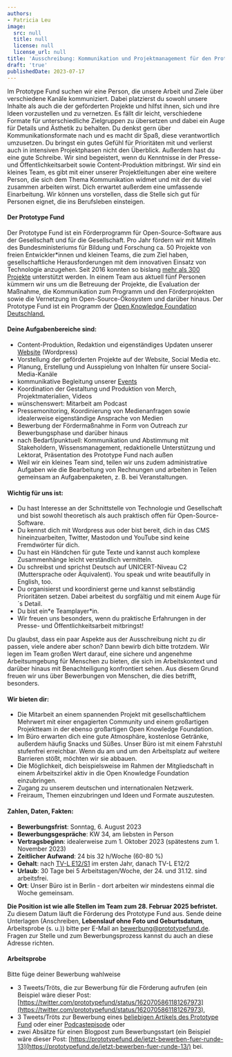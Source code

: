 ```yaml
---
authors:
- Patricia Leu
image:
  src: null
  title: null
  license: null
  license_url: null
title: 'Ausschreibung: Kommunikation und Projektmanagement für den Prototype Fund'
draft: 'true'
publishedDate: 2023-07-17
---
```


Im Prototype Fund suchen wir eine Person, die unsere Arbeit und Ziele über verschiedene Kanäle kommuniziert. Dabei platzierst du sowohl unsere Inhalte als auch die der geförderten Projekte und hilfst ihnen, sich und ihre Ideen vorzustellen und zu vernetzen.
Es fällt dir leicht, verschiedene Formate für unterschiedliche Zielgruppen zu übersetzen und dabei ein Auge für Details und Ästhetik zu behalten. Du denkst gern über Kommunikationsformate nach und es macht dir Spaß, diese verantwortlich umzusetzen. Du bringst ein gutes Gefühl für Prioritäten mit und verlierst auch in intensiven Projektphasen nicht den Überblick. Außerdem hast du eine gute Schreibe. Wir sind begeistert, wenn du Kenntnisse in der Presse- und Öffentlichkeitsarbeit sowie Content-Produktion mitbringst.
Wir sind ein kleines Team, es gibt mit einer unserer Projektleitungen aber eine weitere Person, die sich dem Thema Kommunikation widmet und mit der du viel zusammen arbeiten wirst. Dich erwartet außerdem eine umfassende Einarbeitung. Wir können uns vorstellen, dass die Stelle sich gut für Personen eignet, die ins Berufsleben einsteigen.

#### Der Prototype Fund
Der Prototype Fund ist ein Förderprogramm für Open-Source-Software aus der Gesellschaft und für die Gesellschaft. Pro Jahr fördern wir mit Mitteln des Bundesministeriums für Bildung und Forschung ca. 50 Projekte von freien Entwickler*innen und kleinen Teams, die zum Ziel haben, gesellschaftliche Herausforderungen mit dem innovativen Einsatz von Technologie anzugehen. Seit 2016 konnten so bislang <a href="https://prototypefund.de/projects/">mehr als 300 Projekte</a> unterstützt werden. In einem Team aus aktuell fünf Personen kümmern wir uns um die Betreuung der Projekte, die Evaluation der Maßnahme, die Kommunikation zum Programm und den Förderprojekten sowie die Vernetzung im Open-Source-Ökosystem und darüber hinaus. Der Prototype Fund ist ein Programm der <a href="https://okfn.de/">Open Knowledge Foundation Deutschland.</a>

#### Deine Aufgabenbereiche sind:

- Content-Produktion, Redaktion und eigenständiges Updaten unserer [Website](prototypefund.de) (Wordpress)
- Vorstellung der geförderten Projekte auf der Website, Social Media etc.
- Planung, Erstellung und Ausspielung von Inhalten für unsere Social-Media-Kanäle
- kommunikative Begleitung unserer [Events](https://prototypefund.de/demo-day-runde-12/)
- Koordination der Gestaltung und Produktion von Merch, Projektmaterialien, Videos
- wünschenswert: Mitarbeit am Podcast
- Pressemonitoring, Koordinierung von Medienanfragen sowie idealerweise eigenständige Ansprache von Medien
- Bewerbung der Fördermaßnahme in Form von Outreach zur Bewerbungsphase und darüber hinaus
- nach Bedarf/punktuell: Kommunikation und Abstimmung mit Stakeholdern, Wissensmanagement, redaktionelle Unterstützung und Lektorat, Präsentation des Prototype Fund nach außen
- Weil wir ein kleines Team sind, teilen wir uns zudem administrative Aufgaben wie die Bearbeitung von Rechnungen und arbeiten in Teilen gemeinsam an Aufgabenpaketen, z. B. bei Veranstaltungen.

#### Wichtig für uns ist:

- Du hast Interesse an der Schnittstelle von Technologie und Gesellschaft und bist sowohl theoretisch als auch praktisch offen für Open-Source-Software.
- Du kennst dich mit Wordpress aus oder bist bereit, dich in das CMS hineinzuarbeiten, Twitter, Mastodon und YouTube sind keine Fremdwörter für dich.
- Du hast ein Händchen für gute Texte und kannst auch komplexe Zusammenhänge leicht verständlich vermitteln.
- Du schreibst und sprichst Deutsch auf UNICERT-Niveau C2 (Muttersprache oder Äquivalent). You speak und write beautifully in English, too.
- Du organisierst und koordinierst gerne und kannst selbständig Prioritäten setzen. Dabei arbeitest du sorgfältig und mit einem Auge für´s Detail.
- Du bist ein\*e Teamplayer\*in.
- Wir freuen uns besonders, wenn du praktische Erfahrungen in der Presse- und Öffentlichkeitsarbeit mitbringst!

Du glaubst, dass ein paar Aspekte aus der Ausschreibung nicht zu dir passen, viele andere aber schon? Dann bewirb dich bitte trotzdem.
Wir legen im Team großen Wert darauf, eine sichere und angenehme Arbeitsumgebung für Menschen zu bieten, die sich im Arbeitskontext und darüber hinaus mit Benachteiligung konfrontiert sehen. Aus diesem Grund freuen wir uns über Bewerbungen von Menschen, die dies betrifft, besonders.

#### Wir bieten dir:

- Die Mitarbeit an einem spannenden Projekt mit gesellschaftlichem Mehrwert mit einer engagierten Community und einem großartigen Projektteam in der ebenso großartigen Open Knowledge Foundation.
- Im Büro erwarten dich eine gute Atmosphäre, kostenlose Getränke, außerdem häufig Snacks und Süßes. Unser Büro ist mit einem Fahrstuhl stufenfrei erreichbar. Wenn du am und um den Arbeitsplatz auf weitere Barrieren stößt, möchten wir sie abbauen.
- Die Möglichkeit, dich beispielsweise im Rahmen der Mitgliedschaft in einem Arbeitszirkel aktiv in die Open Knowledge Foundation einzubringen.
- Zugang zu unserem deutschen und internationalen Netzwerk.
- Freiraum, Themen einzubringen und Ideen und Formate auszutesten.

#### Zahlen, Daten, Fakten:

- **Bewerbungsfrist**: Sonntag, 6. August 2023
- **Bewerbungsgespräche**: KW 34, am liebsten in Person
- **Vertragsbeginn**: idealerweise zum 1. Oktober 2023 (spätestens zum 1. November 2023)
- **Zeitlicher Aufwand**: 24 bis 32 h/Woche (60-80 %)
- **Gehalt**: nach [TV-L E12/S1](https://oeffentlicher-dienst.info/tv-l/allg/) im ersten Jahr, danach TV-L E12/2
- **Urlaub**: 30 Tage bei 5 Arbeitstagen/Woche, der 24. und 31.12. sind arbeitsfrei.
- **Ort**: Unser Büro ist in Berlin - dort arbeiten wir mindestens einmal die Woche gemeinsam.

**Die Position ist wie alle Stellen im Team zum 28. Februar 2025 befristet.** Zu diesem Datum läuft die Förderung des Prototype Fund aus.
Sende deine Unterlagen (Anschreiben, **Lebenslauf ohne Foto und Geburtsdatum**, Arbeitsprobe (s. u.)) bitte per E-Mail an bewerbung@prototypefund.de. Fragen zur Stelle und zum Bewerbungsprozess kannst du auch an diese Adresse richten.

#### Arbeitsprobe
Bitte füge deiner Bewerbung wahlweise
- 3 Tweets/Tröts, die zur Bewerbung für die Förderung aufrufen (ein Beispiel wäre dieser Post: [https://twitter.com/prototypefund/status/1620705861181267973](https://twitter.com/prototypefund/status/1620705861181267973),
- 3 Tweets/Tröts zur Bewerbung eines [beliebigen Artikels des Prototype Fund]((https://prototypefund.de/news/)) oder einer [Podcastepisode](https://prototypefund.de/news/?topics=sound) oder
- zwei Absätze für einen Blogpost zum Bewerbungsstart (ein Beispiel wäre dieser Post: [https://prototypefund.de/jetzt-bewerben-fuer-runde-13](https://prototypefund.de/jetzt-bewerben-fuer-runde-13/) bei.